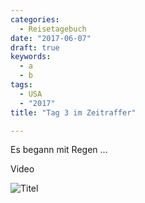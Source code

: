 ```yaml
---
categories:
  - Reisetagebuch
date: "2017-06-07"
draft: true
keywords:
  - a
  - b
tags:
  - USA
  - "2017"
title: "Tag 3 im Zeitraffer"

---
```


Es begann mit Regen …

Video

![Titel](...)
<!-- Tag-10-2017-06-06 -->